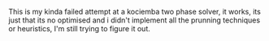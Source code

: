 This is my kinda failed attempt at a kociemba two phase solver,
it works, its just that its no optimised and i didn't implement all the prunning techniques or heuristics,
I'm still trying to figure it out.
